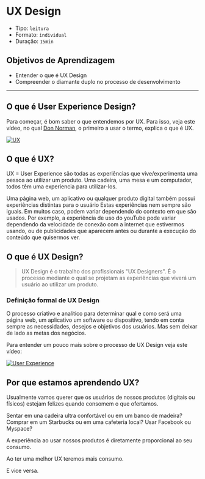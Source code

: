 # UX Design

* Tipo: `leitura`
* Formato: `individual`
* Duração: `15min`

## Objetivos de Aprendizagem

* Entender o que é UX Design
* Compreender o diamante duplo no processo de desenvolvimento

***

## O que é User Experience Design?

Para começar, é bom saber o que entendemos por UX. Para isso, veja este vídeo, no qual [Don Norman](https://pt.wikipedia.org/wiki/Donald_Norman), o primeiro a usar o termo, explica o que é UX.

[![UX](https://lh3.googleusercontent.com/NXXihcbIZBiywCDP7TVRfZwUTiLONFyi-XhYIoz-2-f7l9QamUVtsu7Vg6Snv9qOmTX28AS90Bh6eVnF-FWf0Ggvog-Vfj6eIfL6VTz5lf5avx00hvC13gdwy31_X-eoMvqkp-nYW7U)](https://www.youtube.com/watch?v=9BdtGjoIN4E&cc_lang_pref=es&cc_load_policy=1)

## O que é UX?

UX = User Experience são todas as experiências que vive/experimenta uma pessoa ao utilizar um produto. Uma cadeira, uma mesa e um computador, todos têm uma experiencia para utilizar-los.

Uma página web, um aplicativo ou qualquer produto digital também possui experiências distintas para o usuário Estas experiências nem sempre são iguais. Em muitos caso, podem variar dependendo do contexto em que são usados. Por exemplo, a experiência de uso do youTube pode variar dependendo da velocidade de conexão com a internet que estivermos usando, ou de publicidades que aparecem antes ou durante a execução do conteúdo que quisermos ver.

## O que é UX Design?

> UX Design é o trabalho dos profissionais "UX Designers". É o processo mediante o qual se projetam as experiências que viverá um usuário ao utilizar um produto.

### Definição formal de UX Design

O processo criativo e analítico para determinar qual e como será uma página web, um aplicativo um software ou dispositivo, tendo em conta sempre as necessidades, desejos e objetivos dos usuários. Mas sem deixar de lado as metas dos negócios.

Para entender um pouco mais sobre o processo de UX Design veja este vídeo:

[![User Experience](https://lh5.googleusercontent.com/OHW33sLkmWQv1eljJlycGHozE-ozx6WXVE-rnYKOmke4hqXzXyKhD67dGEDw_ILwsyFMiYT29n4ECRatw5Gfd4tnjs8Q3HZh5nT8qZOiffp7HuLZSDA_IMzD5MoGqvI_2f71IfGOgG4)](https://www.youtube.com/watch?v=wmmVhVIxW-A)

## Por que estamos aprendendo UX?

Usualmente vamos querer que os usuários de nossos produtos \(digitais ou físicos\) estejam felizes quando consomem o que ofertamos.

Sentar em una cadeira ultra confortável ou em um banco de madeira? Comprar em um Starbucks ou em uma cafeteria local? Usar Facebook ou Myspace?

A experiência ao usar nossos produtos é diretamente proporcional ao seu consumo.

Ao ter uma melhor UX teremos mais consumo.

E vice versa.


